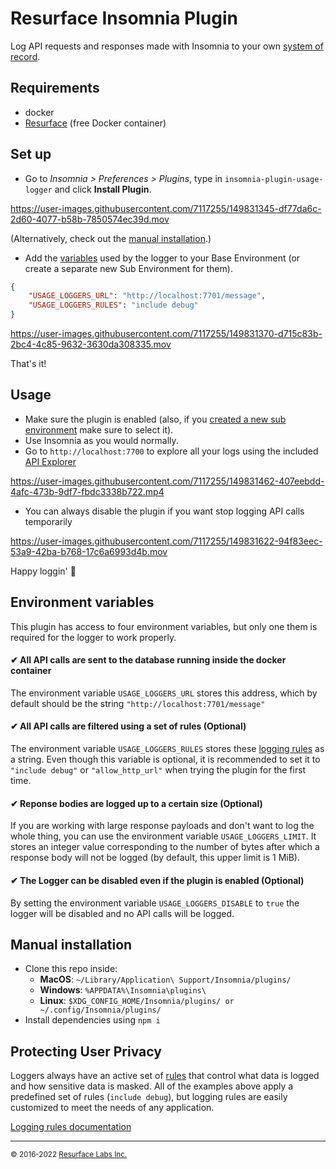 # Resurface Insomnia Plugin

Log API requests and responses made with Insomnia to your own <a href="https://resurface.io">system of record</a>.

## Requirements

- docker
- [Resurface](https://resurface.io/installation) (free Docker container)

## Set up

- Go to *Insomnia > Preferences > Plugins*, type in `insomnia-plugin-usage-logger` and click **Install Plugin**.

https://user-images.githubusercontent.com/7117255/149831345-df77da6c-2d60-4077-b58b-7850574ec39d.mov


(Alternatively, check out the [manual installation](#manual-installation).)

- Add the [variables](#environment-variables) used by the logger to your Base Environment (or create a separate new Sub Environment for them).

```json
{
    "USAGE_LOGGERS_URL": "http://localhost:7701/message",
    "USAGE_LOGGERS_RULES": "include debug"
}
```

https://user-images.githubusercontent.com/7117255/149831370-d715c83b-2bc4-4c85-9632-3630da308335.mov

That's it!

## Usage

- Make sure the plugin is enabled (also, if you [created a new sub environment](#set-up) make sure to select it).
- Use Insomnia as you would normally.
- Go to `http://localhost:7700` to explore all your logs using the included <a href="https://resurface.io#explore">API Explorer</a>

https://user-images.githubusercontent.com/7117255/149831462-407eebdd-4afc-473b-9df7-fbdc3338b722.mp4

- You can always disable the plugin if you want stop logging API calls temporarily

https://user-images.githubusercontent.com/7117255/149831622-94f83eec-53a9-42ba-b768-17c6a6993d4b.mov

Happy loggin' 📝

## Environment variables

This plugin has access to four environment variables, but only one them is required for the logger to work properly.

#### ✔ All API calls are sent to the database running inside the docker container
The environment variable `USAGE_LOGGERS_URL` stores this address, which by default should be the string `"http://localhost:7701/message"`
#### ✔ All API calls are filtered using a set of rules (Optional)
The environment variable `USAGE_LOGGERS_RULES` stores these [logging rules](#protecting-user-privacy) as a string. Even though this variable is optional, it is recommended to set it to `"include debug"` or `"allow_http_url"` when trying the plugin for the first time.
#### ✔ Reponse bodies are logged up to a certain size (Optional)
If you are working with large response payloads and don't want to log the whole thing, you can use the environment variable `USAGE_LOGGERS_LIMIT`. It stores an integer value corresponding to the number of bytes after which a response body will not be logged (by default, this upper limit is 1 MiB).
#### ✔ The Logger can be disabled even if the plugin is enabled (Optional)
By setting the environment variable `USAGE_LOGGERS_DISABLE` to `true` the logger will be disabled and no API calls will be logged.

## Manual installation

- Clone this repo inside:
  - **MacOS**: `~/Library/Application\ Support/Insomnia/plugins/`
  - **Windows**: `%APPDATA%\Insomnia\plugins\`
  - **Linux**: `$XDG_CONFIG_HOME/Insomnia/plugins/ or ~/.config/Insomnia/plugins/`
- Install dependencies using `npm i`

## Protecting User Privacy

Loggers always have an active set of <a href="https://resurface.io/logging-rules">rules</a> that control what data is logged
and how sensitive data is masked. All of the examples above apply a predefined set of rules (`include debug`),
but logging rules are easily customized to meet the needs of any application.

<a href="https://resurface.io/logging-rules">Logging rules documentation</a>

---
<small>&copy; 2016-2022 <a href="https://resurface.io">Resurface Labs Inc.</a></small>
